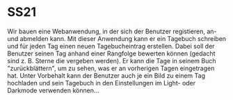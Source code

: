 # SS21
Wir bauen eine Webanwendung, in der sich der Benutzer registieren, an- und abmelden kann. 
Mit dieser Anwendung kann er ein Tagebuch schreiben und für jeden Tag einen neuen Tagebucheintrag erstellen. 
Dabei soll der Benutzer seinen Tag anhand einer Rangfolge bewerten können (gedacht sind z. B. Sterne die vergeben werden).
Er kann die Tage in seinem Buch "zurückblättern", um zu sehen, was er an vorherigen Tagen eingetragen hat.
Unter Vorbehalt kann der Benutzer auch je ein Bild zu einem Tag hochladen und sein Tagebuch in den Einstellungen im Light- oder Darkmode verwenden können...
